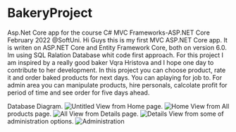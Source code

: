 # BakeryProject

Asp.Net Core app for the course C# MVC Frameworks-ASP.NET Core February 2022 @SoftUni. 
Hi Guys this is my first MVC ASP.NET Core app. It is writen on ASP.NET Core and Entity Framework Core, both on version 6.0. Im using SQL Ralation Database whit code first approach. For this project I am inspired by a really good baker Vqra Hristova and I hope one day to contribute to her development.
In this project you can choose product, rate it and order baked products for next days. You can aplaying for job to. For admin area you can manipulate products, hire personals, calcolate profit for period of time and see order for five days ahead.

Database Diagram.
![Untitled](https://user-images.githubusercontent.com/75274983/162288032-a42bfe7e-7c48-4b51-b041-f3d2e4a153a4.jpg)
View from Home page.
![Home](https://user-images.githubusercontent.com/75274983/162289001-141c15ed-b09a-47d3-9109-898b948d92ce.jpg)
View from All products page.
![All](https://user-images.githubusercontent.com/75274983/162289506-ff65cce6-444e-44a6-8f2d-7645bc743a89.jpg)
View from Details page.
![Details](https://user-images.githubusercontent.com/75274983/162293107-a4d04f21-e4d1-4cb5-9ab2-efc680371f31.jpg)
View from some of administration options.
![Administration](https://user-images.githubusercontent.com/75274983/162289824-b55f3580-e9aa-4bab-8c59-1b4aed4771e1.jpg)

